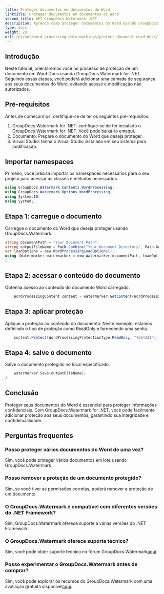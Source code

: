 ```yaml
---
title: Proteger documentos em documentos do Word
linktitle: Proteger documentos em documentos do Word
second_title: API GroupDocs.Watermark .NET
description: Aprenda como proteger documentos do Word usando GroupDocs.Watermark for .NET. Siga nosso tutorial passo a passo para adicionar segurança aos seus documentos sem esforço.
type: docs
weight: 28
url: /pt/net/word-processing-watermarkings/protect-document-word-docs/
---
```

## Introdução
Neste tutorial, orientaremos você no processo de proteção de um documento em Word Docs usando GroupDocs.Watermark for .NET. Seguindo essas etapas, você poderá adicionar uma camada de segurança aos seus documentos do Word, evitando acesso e modificação não autorizados.
## Pré-requisitos
Antes de começarmos, certifique-se de ter os seguintes pré-requisitos:
1.  GroupDocs.Watermark for .NET: certifique-se de ter instalado o GroupDocs.Watermark for .NET. Você pode baixá-lo em[aqui](https://releases.groupdocs.com/Watermark/net/).
2. Documento: Prepare o documento do Word que deseja proteger.
3. Visual Studio: tenha o Visual Studio instalado em seu sistema para codificação.

## Importar namespaces
Primeiro, você precisa importar os namespaces necessários para o seu projeto para acessar as classes e métodos necessários.
```csharp
using GroupDocs.Watermark.Contents.WordProcessing;
using GroupDocs.Watermark.Options.WordProcessing;
using System.IO;
using System;
```
## Etapa 1: carregue o documento
Carregue o documento do Word que deseja proteger usando GroupDocs.Watermark.
```csharp
string documentPath = "Your Document Path";
string outputFileName = Path.Combine("Your Document Directory", Path.GetFileName(documentPath));
var loadOptions = new WordProcessingLoadOptions();
using (Watermarker watermarker = new Watermarker(documentPath, loadOptions))
{
```
## Etapa 2: acessar o conteúdo do documento
Obtenha acesso ao conteúdo do documento Word carregado.
```csharp
    WordProcessingContent content = watermarker.GetContent<WordProcessingContent>();
```
## Etapa 3: aplicar proteção
Aplique a proteção ao conteúdo do documento. Neste exemplo, estamos definindo o tipo de proteção como ReadOnly e fornecendo uma senha.
```csharp
    content.Protect(WordProcessingProtectionType.ReadOnly, "7654321");
```
## Etapa 4: salve o documento
Salve o documento protegido no local especificado.
```csharp
    watermarker.Save(outputFileName);
}
```

## Conclusão
Proteger seus documentos do Word é essencial para proteger informações confidenciais. Com GroupDocs.Watermark for .NET, você pode facilmente adicionar proteção aos seus documentos, garantindo sua integridade e confidencialidade.
## Perguntas frequentes
### Posso proteger vários documentos do Word de uma vez?
Sim, você pode proteger vários documentos em lote usando GroupDocs.Watermark.
### Posso remover a proteção de um documento protegido?
Sim, se você tiver as permissões corretas, poderá remover a proteção de um documento.
### O GroupDocs.Watermark é compatível com diferentes versões do .NET Framework?
Sim, GroupDocs.Watermark oferece suporte a várias versões do .NET Framework.
### O GroupDocs.Watermark oferece suporte técnico?
 Sim, você pode obter suporte técnico no fórum GroupDocs.Watermark[aqui](https://forum.groupdocs.com/c/watermark/19).
### Posso experimentar o GroupDocs.Watermark antes de comprar?
 Sim, você pode explorar os recursos do GroupDocs.Watermark com uma avaliação gratuita disponível[aqui](https://releases.groupdocs.com/).